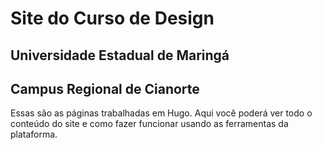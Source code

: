 # Site do Curso de Design
## Universidade Estadual de Maringá
## Campus Regional de Cianorte

Essas são as páginas trabalhadas em Hugo. Aqui você poderá ver todo o conteúdo do site e como fazer funcionar usando as ferramentas da plataforma.
